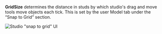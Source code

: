 **GridSize** determines the distance in studs by which studio's drag and move tools move objects each tick. This is set by the user Model tab under the “Snap to Grid” section.

![Studio "snap to grid" UI](https://developer.roblox.com/assets/blt8ea442f1baf0663d/SnapToGrid.jpg)